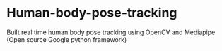 # Human-body-pose-tracking
Built real time human body pose tracking using OpenCV and Mediapipe (Open source Google python framework)
